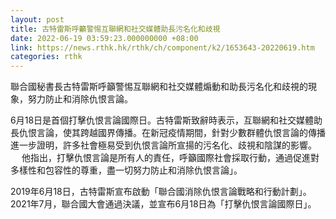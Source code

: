 ```yaml
---
layout: post
title: 古特雷斯呼籲警惕互聯網和社交媒體助長污名化和歧視
date: 2022-06-19 03:59:23.000000000 +08:00
link: https://news.rthk.hk/rthk/ch/component/k2/1653643-20220619.htm
categories: rthk
---
```


聯合國秘書長古特雷斯呼籲警惕互聯網和社交媒體煽動和助長污名化和歧視的現象，努力防止和消除仇恨言論。

6月18日是首個打擊仇恨言論國際日。古特雷斯致辭時表示，互聯網和社交媒體助長仇恨言論，使其跨越國界傳播。在新冠疫情期間，針對少數群體仇恨言論的傳播進一步證明，許多社會極易受到仇恨言論所宣揚的污名化、歧視和陰謀的影響。
　
他指出，打擊仇恨言論是所有人的責任，呼籲國際社會採取行動，通過促進對多樣性和包容性的尊重，盡一切努力防止和消除仇恨言論」。

2019年6月18日，古特雷斯宣布啟動「聯合國消除仇恨言論戰略和行動計劃」。2021年7月，聯合國大會通過決議，並宣布6月18日為「打擊仇恨言論國際日」。
